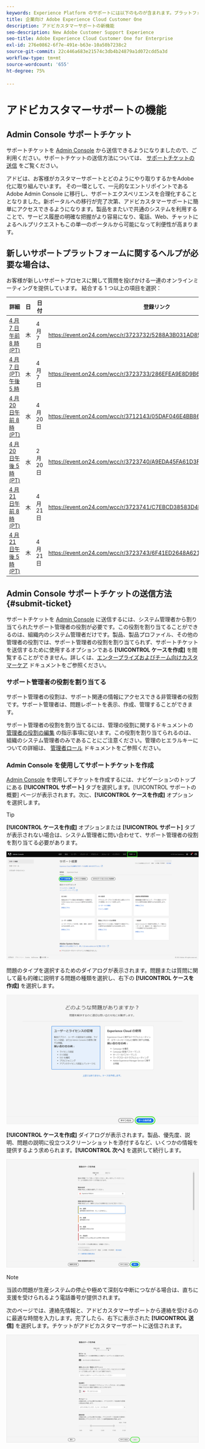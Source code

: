 ```yaml
---
keywords: Experience Platform のサポートには以下のものが含まれます。プラットフォームのサポート、インテリジェントサービスのサポート、カスタマー AI のサポート。アトリビューション AI のサポート、RTCDP のサポート、サポートチケットの送信、カスタマーサポート
title: 企業向け Adobe Experience Cloud Customer One
description: アドビカスタマーサポートの新機能
seo-description: New Adobe Customer Support Experience
seo-title: Adobe Experience Cloud Customer One for Enterprise
exl-id: 276e0862-6f7e-491e-b63e-10a50b7238c2
source-git-commit: 22c446a683e21574c3db4b24879a1d072cdd5a3d
workflow-type: tm+mt
source-wordcount: '655'
ht-degree: 75%

---
```


# アドビカスタマーサポートの機能

## Admin Console サポートチケット

サポートチケットを [Admin Console](https://adminconsole.adobe.com/) から送信できるようになりましたので、ご利用ください。サポートチケットの送信方法については、 [サポートチケットの送信](#submit-ticket) をご覧ください。

アドビは、お客様がカスタマーサポートとどのようにやり取りするかをAdobe化に取り組んでいます。 その一環として、一元的なエントリポイントである Adobe Admin Console に移行し、サポートエクスペリエンスを合理化することとなりました。新ポータルへの移行が完了次第、アドビカスタマーサポートに簡単にアクセスできるようになります。製品をまたいで共通のシステムを利用することで、サービス履歴の明確な把握がより容易になり、電話、Web、チャットによるヘルプリクエストもこの単一のポータルから可能になって利便性が高まります。

## 新しいサポートプラットフォームに関するヘルプが必要な場合は、

お客様が新しいサポートプロセスに関して質問を投げかける一連のオンラインミーティングを提供しています。 結合する 1 つ以上の項目を選択：

| 詳細 | 日 | 日付 | 登録リンク |
|--- |--- |--- |--- |
| [4 月 7 日午前 8 時 (PT)](https://event.on24.com/wcc/r/3723732/5288A3B031AD858BF241EB0C0057CD85) | 木 | 4 月 7 日 | <https://event.on24.com/wcc/r/3723732/5288A3B031AD858BF241EB0C0057CD85> |
| [4 月 7 日 (PT) 午後 5 時](https://event.on24.com/wcc/r/3723733/286EFEA9E8D9B6BB49464862F5414B8C) | 木 | 4 月 7 日 | <https://event.on24.com/wcc/r/3723733/286EFEA9E8D9B6BB49464862F5414B8C> |
| [4 月 20 日午前 8 時 (PT)](https://event.on24.com/wcc/r/3712143/05DAF046E4BB864E7C313B056ADE4EB2) | 水 | 4 月 20 日 | <https://event.on24.com/wcc/r/3712143/05DAF046E4BB864E7C313B056ADE4EB2> |
| [4 月 20 日午後 5 時 (PT)](https://event.on24.com/wcc/r/3723740/A9EDA45FA61D3FFC4BF713419B677F16) | 水 | 2 月 20 日 | <https://event.on24.com/wcc/r/3723740/A9EDA45FA61D3FFC4BF713419B677F16> |
| [4 月 21 日午前 8 時 (PT)](https://event.on24.com/wcc/r/3723741/C7EBCD38583D4D7AFCBD56029EB17C98) | 木 | 4 月 21 日 | <https://event.on24.com/wcc/r/3723741/C7EBCD38583D4D7AFCBD56029EB17C98> |
| [4 月 21 日午後 5 時 (PT)](https://event.on24.com/wcc/r/3723743/6F41ED2648A621F1419A56F0A52F4446) | 木 | 4 月 21 日 | <https://event.on24.com/wcc/r/3723743/6F41ED2648A621F1419A56F0A52F4446> |

## Admin Console サポートチケットの送信方法 {#submit-ticket}

サポートチケットを [Admin Console](https://adminconsole.adobe.com/) に送信するには、システム管理者から割り当てられたサポート管理者の役割が必要です。この役割を割り当てることができるのは、組織内のシステム管理者だけです。製品、製品プロファイル、その他の管理者の役割では、サポート管理者の役割を割り当てられず、サポートチケットを送信するために使用するオプションである **[!UICONTROL ケースを作成]** を閲覧することができません。詳しくは、[エンタープライズおよびチーム向けカスタマーケア](https://helpx.adobe.com/jp/enterprise/using/support-and-expert-services.html) ドキュメントをご参照ください。

### サポート管理者の役割を割り当てる

サポート管理者の役割は、サポート関連の情報にアクセスできる非管理者の役割です。サポート管理者は、問題レポートを表示、作成、管理することができます。

サポート管理者の役割を割り当てるには、管理の役割に関するドキュメントの [管理者の役割の編集](https://helpx.adobe.com/jp/enterprise/using/admin-roles.html#add-admin-teams) の指示事項に従います。この役割を割り当てられるのは、組織のシステム管理者のみであることにご注意ください。管理のヒエラルキーについての詳細は、 [管理者ロール](https://helpx.adobe.com/jp/enterprise/admin-guide.html/enterprise/using/admin-roles.ug.html) ドキュメントをご参照ください。

### Admin Console を使用してサポートチケットを作成

[Admin Console](https://adminconsole.adobe.com/) を使用してチケットを作成するには、ナビゲーションのトップにある **[!UICONTROL サポート]** タブを選択します。[!UICONTROL サポートの概要] ページが表示されます。次に、**[!UICONTROL ケースを作成]** オプションを選択します。

>[!TIP]
>
> **[!UICONTROL ケースを作成]** オプションまたは **[!UICONTROL サポート]** タブが表示されない場合は、システム管理者に問い合わせて、サポート管理者の役割を割り当てる必要があります。

![Admin Console サポートタブ](./assets/Support.png)

問題のタイプを選択するためのダイアログが表示されます。問題または質問に関して最も的確に説明する問題の種類を選択し、右下の **[!UICONTROL ケースを作成]** を選択します。

![問題を選択](./assets/select-case-type.png)

**[!UICONTROL ケースを作成]** ダイアログが表示されます。製品、優先度、説明、問題の説明に役立つスクリーンショットを添付するなど、いくつかの情報を提供するよう求められます。**[!UICONTROL 次へ]** を選択して続行します。

![ケースを作成](./assets/create_case.png)

>[!NOTE]
>
> 当該の問題が生産システムの停止や極めて深刻な中断につながる場合は、直ちに支援を受けられるよう電話番号が提供されます。

次のページでは、連絡先情報と、アドビカスタマーサポートから連絡を受けるのに最適な時間を入力します。完了したら、右下に表示された **[!UICONTROL 送信]** を選択します。チケットがアドビカスタマーサポートに送信されます。

![チケットを送信](./assets/submit_case.png)

<!--

## What About the Legacy Systems?

New Tickets/Cases will no longer be able to be submitted in legacy systems as of May 11th.  The [Admin Console](https://adminconsole.adobe.com/) will be used to submit new tickets/cases.

### Existing Tickets/Cases

* Between May 11th and May 20th the legacy systems will remain available to work existing tickets/cases to completion.
* Beginning May 20th the support team will migrate remaining open cases from the legacy systems to the new support experience.  You will receive an email notification regarding how to contact support to continue to work these cases.
-->
